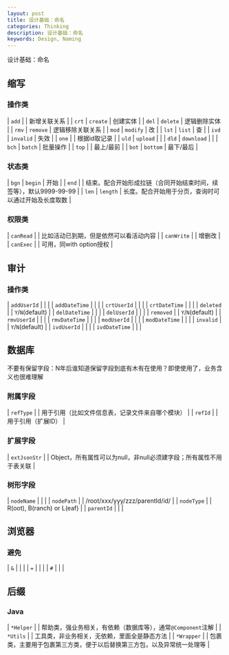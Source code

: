 ```yaml
---
layout: post
title: 设计基础：命名
categories: Thinking
description: 设计基础：命名
keywords: Design, Naming
---
```



设计基础：命名

## 缩写

### 操作类

| `add` | | 新增关联关系 |
| `crt` | `create` | 创建实体 |
| `del` | `delete` | 逻辑删除实体 |
| `rmv` | `remove` | 逻辑移除关联关系 |
| `mod` | `modify` | 改 |
| `lst` | `list` | 查 |
| `ivd` | `invalid` | 失效 |
| `one` | | 根据id取记录 |
| `uld` | `upload` | |
| `dld` | `download` | |
| `bch` | `batch` | 批量操作 |
| `top` | | 最上/最前 |
| `bot` | `bottom` | 最下/最后 |

### 状态类

| `bgn` | `begin` | 开始 |
| `end` | | 结束。配合开始形成拉链（合同开始结束时间，续签等），默认9999-99-99 |
| `len` | `length` | 长度。配合开始用于分页，查询时可以通过开始及长度取数 |

### 权限类

| `canRead` | | 比如活动已到期，但是依然可以看活动内容 |
| `canWrite` | | 增删改 |
| `canExec` | | 可用，同with option授权 |


## 审计

### 操作类

| `addUserId` | | |
| `addDateTime` | | |
| `crtUserId` | | |
| `crtDateTime` | | |
| `deleted` | | `Y`/`N`(default) |
| `delDateTime` | | |
| `delUserId` | | |
| `removed` | | `Y`/`N`(default) |
| `rmvUserId` | | |
| `rmvDateTime` | | |
| `modUserId` | | |
| `modDateTime` | | |
| `invalid` | | `Y`/`N`(default) |
| `ivdUserId` | | |
| `ivdDateTime` | | |


## 数据库
不要有保留字段：N年后谁知道保留字段到底有木有在使用？即使使用了，业务含义也很难理解

### 附属字段

| `refType` | | 用于引用（比如文件信息表，记录文件来自哪个模块） |
| `refId` | | 用于引用（扩展ID） |

### 扩展字段

| `extJsonStr` | | Object，所有属性可以为null，非null必须建字段；所有属性不用于表关联 |

### 树形字段

| `nodeName` | |  |
| `nodePath` | | /root/xxx/yyy/zzz/parentId/id/ |
| `nodeType` | | R(oot), B(ranch) or L(eaf) |
| `parentId` | | |


## 浏览器

### 避免

| `&` | | |
| `=` | | |
| `#` | | |


## 后缀

### Java

| `*Helper` | | 帮助类，强业务相关，有依赖（数据库等），通常`@Component`注解 |
| `*Utils` | | 工具类，非业务相关，无依赖，里面全是静态方法 |
| `*Wrapper` | | 包裹类，主要用于包裹第三方类，便于以后替换第三方包，以及异常统一处理等 |
